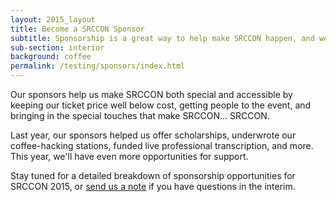 ```yaml
---
layout: 2015_layout
title: Become a SRCCON Sponsor
subtitle: Sponsorship is a great way to help make SRCCON happen, and we'd love your help this year.
sub-section: interior
background: coffee
permalink: /testing/sponsors/index.html
---
```

Our sponsors help us make SRCCON both special and accessible by keeping our ticket price well below cost, getting people to the event, and bringing in the special touches that make SRCCON… SRCCON.

Last year, our sponsors helped us offer scholarships, underwrote our coffee-hacking stations, funded live professional transcription, and more. This year, we'll have even more opportunities for support.

Stay tuned for a detailed breakdown of sponsorship opportunities for SRCCON 2015, or [send us a note](mailto:dan@mozillafoundation.org) if you have questions in the interim.
